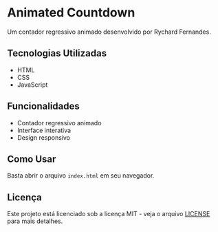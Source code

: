 # Animated Countdown

Um contador regressivo animado desenvolvido por Rychard Fernandes.

## Tecnologias Utilizadas
- HTML
- CSS
- JavaScript

## Funcionalidades
- Contador regressivo animado
- Interface interativa
- Design responsivo

## Como Usar
Basta abrir o arquivo `index.html` em seu navegador.

## Licença
Este projeto está licenciado sob a licença MIT - veja o arquivo [LICENSE](LICENSE) para mais detalhes. 
